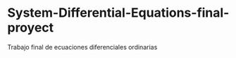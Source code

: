 # System-Differential-Equations-final-proyect
Trabajo final de ecuaciones diferenciales ordinarias 

